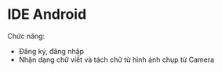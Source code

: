 # IDE Android

Chức năng:
+ Đăng ký, đăng nhập
+ Nhận dạng chữ viết và tách chữ từ hình ảnh chụp từ Camera